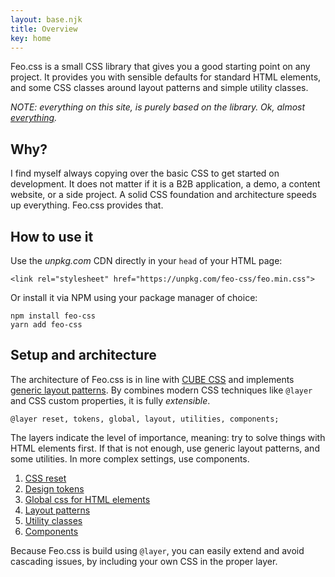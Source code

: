 ```yaml
---
layout: base.njk
title: Overview
key: home
---
```


Feo.css is a small CSS library that gives you a good starting point on any project. It provides you with sensible defaults for standard HTML elements, and some CSS classes around layout patterns and simple utility classes.

_NOTE: everything on this site, is purely based on the library. Ok, almost [everything](https://github.com/vyckes/feo-css/blob/main/public/demo.css)._

## Why?

I find myself always copying over the basic CSS to get started on
development. It does not matter if it is a B2B application, a
demo, a content website, or a side project. A solid CSS foundation
and architecture speeds up everything. Feo.css provides that.

## How to use it

Use the _unpkg.com_ CDN directly in your `head` of your HTML page:

```
<link rel="stylesheet" href="https://unpkg.com/feo-css/feo.min.css">
```

Or install it via NPM using your package manager of choice:

```
npm install feo-css
yarn add feo-css
```

## Setup and architecture

The architecture of Feo.css is in line with
[CUBE CSS](https://cube.fyi) and implements
[generic layout patterns](https://every-layout.dev). By
combines modern CSS techniques like `@layer` and CSS
custom properties, it is fully _extensible_.

```
@layer reset, tokens, global, layout, utilities, components;
```

The layers indicate the level of importance, meaning: try to solve
things with HTML elements first. If that is not enough, use
generic layout patterns, and some utilities. In more complex
settings, use components.

1. [CSS reset](https://github.com/vyckes/feo-css/blob/main/src/reset.css)
2. [Design tokens](/tokens)
3. [Global css for HTML elements](https://github.com/vyckes/feo-css/blob/main/src/global.css)
4. [Layout patterns](/layouts)
5. [Utility classes](/utilities)
6. [Components](/components)

Because Feo.css is build using `@layer`, you can easily
extend and avoid cascading issues, by including your own CSS in
the proper layer.
